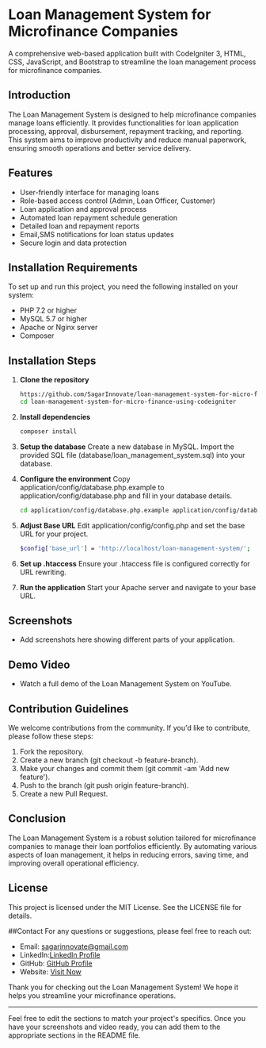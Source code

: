 # Loan Management System for Microfinance Companies

A comprehensive web-based application built with CodeIgniter 3, HTML, CSS, JavaScript, and Bootstrap to streamline the loan management process for microfinance companies.

## Introduction

The Loan Management System is designed to help microfinance companies manage loans efficiently. It provides functionalities for loan application processing, approval, disbursement, repayment tracking, and reporting. This system aims to improve productivity and reduce manual paperwork, ensuring smooth operations and better service delivery.

## Features

- User-friendly interface for managing loans
- Role-based access control (Admin, Loan Officer, Customer)
- Loan application and approval process
- Automated loan repayment schedule generation
- Detailed loan and repayment reports
- Email,SMS notifications for loan status updates
- Secure login and data protection

## Installation Requirements


To set up and run this project, you need the following installed on your system:

- PHP 7.2 or higher
- MySQL 5.7 or higher
- Apache or Nginx server
- Composer

## Installation Steps

1. **Clone the repository**
   ```sh
   https://github.com/SagarInnovate/loan-management-system-for-micro-finance-using-codeigniter.git
   cd loan-management-system-for-micro-finance-using-codeigniter

2. **Install dependencies**
   ```sh
   composer install
   
4.  **Setup the database**
   Create a new database in MySQL.
   Import the provided SQL file (database/loan_management_system.sql) into your database.

6. **Configure the environment**
   Copy application/config/database.php.example to application/config/database.php and fill in your database details.
   ```sh
   cd application/config/database.php.example application/config/database.php
   
7. **Adjust Base URL**
   Edit application/config/config.php and set the base URL for your project.
   ```sh
   $config['base_url'] = 'http://localhost/loan-management-system/';
   
8. **Set up .htaccess**
   Ensure your .htaccess file is configured correctly for URL rewriting.
   
10. **Run the application**
    Start your Apache server and navigate to your base URL.

## Screenshots

- Add screenshots here showing different parts of your application.

## Demo Video

- Watch a full demo of the Loan Management System on YouTube.

## Contribution Guidelines
 We welcome contributions from the community. If you'd like to contribute, please follow these steps:

1. Fork the repository.
2. Create a new branch (git checkout -b feature-branch).
3. Make your changes and commit them (git commit -am 'Add new feature').
4. Push to the branch (git push origin feature-branch).
5. Create a new Pull Request.

## Conclusion
The Loan Management System is a robust solution tailored for microfinance companies to manage their loan portfolios efficiently. By automating various aspects of loan management, it helps in reducing errors, saving time, and improving overall operational efficiency.

## License
This project is licensed under the MIT License. See the LICENSE file for details.

##Contact
For any questions or suggestions, please feel free to reach out:

- Email: sagarinnovate@gmail.com
- LinkedIn:[LinkedIn Profile](https://www.linkedin.com/in/sagarinnovate/)
- GitHub:  [GitHub Profile](https://github.com/sagarinnovate)
- Website: [Visit Now ](https://sagarinnovate.growmediax.com/)

Thank you for checking out the Loan Management System! We hope it helps you streamline your microfinance operations.

---

Feel free to edit the sections to match your project's specifics. Once you have your screenshots and video ready, you can add them to the appropriate sections in the README file.







